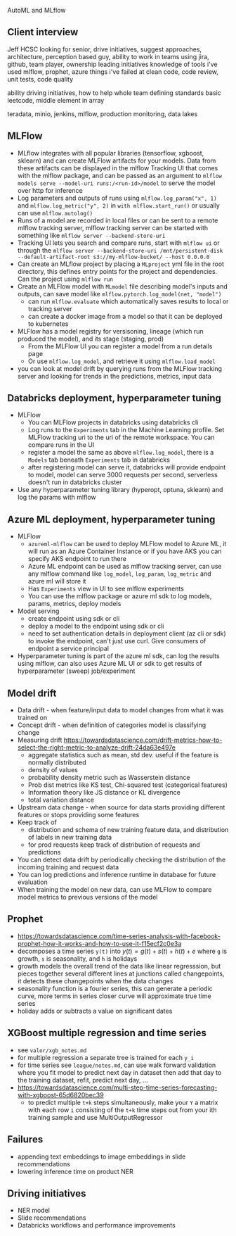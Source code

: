 AutoML and MLflow

## Client interview
Jeff HCSC looking for senior, drive initiatives, suggest approaches, architecture, perception based guy, ability to work in teams
using jira, github, team player, ownership leading initiatives
knowledge of tools i've used
mlflow, prophet, azure
things i've failed at
clean code, code review, unit tests, code quality

ability driving initiatives, how to help whole team defining standards
basic leetcode, middle element in array

teradata, minio, jenkins, mlflow, production monitoring, data lakes


## MLFlow
* MLflow integrates with all popular libraries (tensorflow, xgboost, sklearn) and can create MLFlow artifacts for your models. Data from these artifacts can be displayed in the mlflow Tracking UI that comes with the mlflow package, and can be passed as an argument to `mlflow models serve --model-uri runs:/<run-id>/model` to serve the model over http for inference
* Log parameters and outputs of runs using `mlflow.log_param("x", 1)` and `mlflow.log_metric("y", 2)` in `with mlflow.start_run()` or usually can use `mlflow.autolog()`
* Runs of a model are recorded in local files or can be sent to a remote mlflow tracking server, mlflow tracking server can be started with something like `mlflow server --backend-store-uri`
* Tracking UI lets you search and compare runs, start with `mlflow ui` or through the `mlflow server --backend-store-uri /mnt/persistent-disk --default-artifact-root s3://my-mlflow-bucket/ --host 0.0.0.0`
* Can create an MLflow project by placing a `MLproject` yml file in the root directory, this defines entry points for the project and dependencies. Can the project using `mlflow run`
* Create an MLFlow model with `MLmodel` file describing model's inputs and outputs, can save model like `mlflow.pytorch.log_model(net, "model")`
    * can run `mlflow.evaluate` which automatically saves results to local or tracking server
    * can create a docker image from a model so that it can be deployed to kubernetes
* MLFlow has a model registry for versisoning, lineage (which run produced the model), and its stage (staging, prod)
    * From the MLFlow UI you can register a model from a run details page
    * Or use `mlflow.log_model`, and retrieve it using `mlflow.load_model`
* you can look at model drift by querying runs from the MLFlow tracking server and looking for trends in the predictions, metrics, input data

## Databricks deployment, hyperparameter tuning
* MLFlow
    * You can MLFlow projects in databricks using databricks cli
    * Log runs to the `Experiments` tab in the Machine Learning profile. Set MLFlow tracking uri to the uri of the remote workspace. You can compare runs in the UI
    * register a model the same as above `mlflow.log_model`, there is a `Models` tab beneath `Experiments` tab in databricks
    * after registering model can serve it, databricks will provide endpoint to model, model can serve 3000 requests per second, serverless doesn't run in databricks cluster
* Use any hyperparameter tuning library (hyperopt, optuna, sklearn) and log the params with mlflow

## Azure ML deployment, hyperparameter tuning
* MLFlow
    * `azureml-mlflow` can be used to deploy MLFlow model to Azure ML, it will run as an Azure Container Instance or if you have AKS you can specify AKS endpoint to run there
    * Azure ML endpoint can be used as mlflow tracking server, can use any mlflow command like `log_model`, `log_param`, `log_metric` and azure ml will store it
    * Has `Experiments` view in UI to see mlflow experiments
    * You can use the mlflow package or azure ml sdk to log models, params, metrics, deploy models
* Model serving
    * create endpoint using sdk or cli
    * deploy a model to the endpoint using sdk or cli
    * need to set authentication details in deployment client (az cli or sdk) to invoke the endpoint, can't just use curl. Give consumers of endpoint a service principal
* Hyperparameter tuning is part of the azure ml sdk, can log the results using mlflow, can also uses Azure ML UI or sdk to get results of hyperparameter (sweep) job/experiment

## Model drift
* Data drift - when feature/input data to model changes from what it was trained on
* Concept drift - when definition of categories model is classifying change
* Measuring drift https://towardsdatascience.com/drift-metrics-how-to-select-the-right-metric-to-analyze-drift-24da63e497e
    * aggregate statistics such as mean, std dev. useful if the feature is normally distributed
    * density of values
    * probability density metric such as Wasserstein distance
    * Prob dist metrics like KS test, Chi-squared test (categorical features)
    * Information theory like JS distance or KL divergence
    * total variation distance
* Upstream data change - when source for data starts providing different features or stops providing some features
* Keep track of
    * distribution and schema of new training feature data, and distribution of labels in new training data
    * for prod requests keep track of distribution of requests and predictions
* You can detect data drift by periodically checking the distribution of the incoming training and request data
* You can log predictions and inference runtime in database for future evaluation
* When training the model on new data, can use MLFlow to compare model metrics to previous versions of the model


## Prophet
* https://towardsdatascience.com/time-series-analysis-with-facebook-prophet-how-it-works-and-how-to-use-it-f15ecf2c0e3a
* decomposes a time series `y(t)` into $y(t) = g(t) + s(t) + h(t) + e$ where `g` is growth, `s` is seasonality, and `h` is holidays
* growth models the overall trend of the data like linear regresssion, but pieces together several different lines at junctions called changepoints, it detects these changepoints when the data changes
* seasonality function is a fourier series, this can generate a periodic curve, more terms in series closer curve will approximate true time series
* holiday adds or subtracts a value on significant dates

## XGBoost multiple regression and time series
* see `valor/xgb_notes.md`
* for multiple regression a separate tree is trained for each `y_i`
* for time series see `league/notes.md`, can use walk forward validation where you fit model to predict next day in dataset then add that day to the training dataset, refit, predict next day, ...
* https://towardsdatascience.com/multi-step-time-series-forecasting-with-xgboost-65d6820bec39
    * to predict multiple `t+k` steps simultaneously, make your `Y` a matrix with each row `i` consisting of the `t+k` time steps out from your ith training sample and use MultiOutputRegressor


## Failures
* appending text embeddings to image embeddings in slide recommendations
* lowering inference time on product NER

## Driving initiatives
* NER model
* Slide recommendations
* Databricks workflows and performance improvements